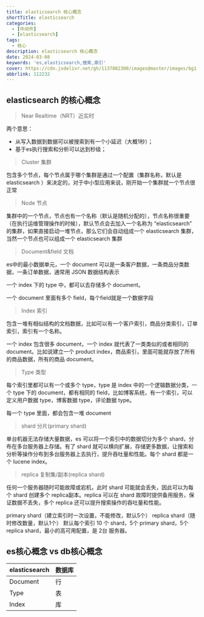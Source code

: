 ```yaml
---
title: elasticsearch 核心概念
shortTitle: elasticsearch
categories:
  - [中间件]
  - [elasticsearch]
tags:
  - 核心
description: elasticsearch 核心概念
date: 2024-03-08
keywords: 'es,elasticsearch,搜索,索引'
cover: https://cdn.jsdelivr.net/gh/1137882300/images@master/images/bg1.png
abbrlink: 112232
---
```


## elasticsearch 的核心概念
> Near Realtime（NRT）近实时

两个意思：
- 从写入数据到数据可以被搜索到有一个小延迟（大概1秒）；
- 基于es执行搜索和分析可以达到秒级；

> Cluster 集群

包含多个节点，每个节点属于哪个集群是通过一个配置（集群名称，默认是 elasticsearch ）来决定的，对于中小型应用来说，刚开始一个集群就一个节点很正常

> Node 节点

集群中的一个节点，节点也有一个名称（默认是随机分配的），节点名称很重要（在执行运维管理操作的时候），默认节点会去加入一个名称为 “elasticsearch” 的集群，如果直接启动一堆节点，那么它们会自动组成一个 elasticsearch 集群，当然一个节点也可以组成一个 elasticsearch 集群


> Document&field 文档

es中的最小数据单元，一个 document 可以是一条客户数据，一条商品分类数据，一条订单数据，通常用 JSON 数据结构表示

一个 index 下的 type 中，都可以去存储多个 document。

一个 document 里面有多个 field，每个field就是一个数据字段

> Index 索引

包含一堆有相似结构的文档数据，比如可以有一个客户索引，商品分类索引，订单索引，索引有一个名称。

一个 index 包含很多 document，一个 index 就代表了一类类似的或者相同的 document。比如说建立一个 product index，商品索引，里面可能就存放了所有的商品数据，所有的商品 document。

> Type 类型

每个索引里都可以有一个或多个 type，type 是 index 中的一个逻辑数据分类，一个 type 下的 document，都有相同的 field，比如博客系统，有一个索引，可以定义用户数据 type，博客数据 type，评论数据 type。

每一个 type 里面，都会包含一堆 document

> shard 分片(primary shard)

单台机器无法存储大量数据，es 可以将一个索引中的数据切分为多个 shard，分布在多台服务器上存储。有了 shard 就可以横向扩展，存储更多数据，让搜索和分析等操作分布到多台服务器上去执行，提升吞吐量和性能。每个 shard 都是一个 lucene index。

> replica 复制集/副本(replica shard)

任何一个服务器随时可能故障或宕机，此时 shard 可能就会丢失，因此可以为每个 shard 创建多个 replica副本。replica 可以在 shard 故障时提供备用服务，保证数据不丢失，多个 replica 还可以提升搜索操作的吞吐量和性能。

primary shard（建立索引时一次设置，不能修改，默认5个）
replica shard（随时修改数量，默认1个）
默认每个索引 10 个 shard，5个 primary shard，5个 replica shard，最小的高可用配置，是 2台 服务器。

## es核心概念 vs db核心概念

| elasticsearch | 数据库 |
|---------------|-----|
| Document      | 行   |
| Type          | 表   |
| Index         | 库   |
